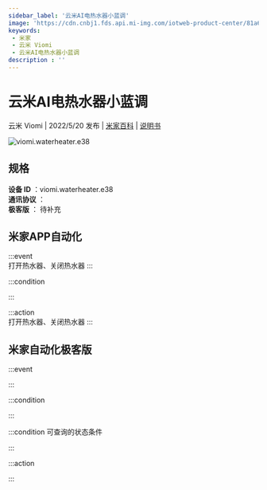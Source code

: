 ```yaml
---
sidebar_label: '云米AI电热水器小蓝调'
image: 'https://cdn.cnbj1.fds.api.mi-img.com/iotweb-product-center/81a6136aaae18dcdb822ac3781db6cbd_1649835225171.png?GalaxyAccessKeyId=AKVGLQWBOVIRQ3XLEW&Expires=9223372036854775807&Signature=h1dSeKw7bj7koIcrGPOUG+WwI0c='
keywords: 
 - 米家
 - 云米 Viomi
 - 云米AI电热水器小蓝调
description : ''
---
```

# 云米AI电热水器小蓝调

云米 Viomi | 2022/5/20 发布 | [米家百科](https://home.mi.com/webapp/content/baike/product/index.html?model=viomi.waterheater.e38) | [说明书](https://home.mi.com/views/introduction.html?model=viomi.waterheater.e38&region=cn)

![viomi.waterheater.e38](https://cdn.cnbj1.fds.api.mi-img.com/iotweb-product-center/81a6136aaae18dcdb822ac3781db6cbd_1649835225171.png?GalaxyAccessKeyId=AKVGLQWBOVIRQ3XLEW&Expires=9223372036854775807&Signature=h1dSeKw7bj7koIcrGPOUG+WwI0c=)

## 规格  
> 
**设备 ID** ：viomi.waterheater.e38  
**通讯协议** ：  
**极客版**  ： 待补充 


## 米家APP自动化  

:::event  
打开热水器、关闭热水器
:::

:::condition  

:::

:::action   
打开热水器、关闭热水器
:::

## 米家自动化极客版  

:::event  

:::

:::condition  

:::

:::condition 可查询的状态条件  

:::

:::action  

:::

        
